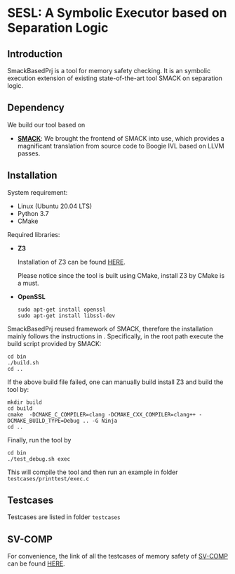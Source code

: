 # SESL: A Symbolic Executor based on Separation Logic

## Introduction

SmackBasedPrj is a tool for memory safety checking. It is an symbolic execution extension of existing state-of-the-art tool SMACK on separation logic. 

## Dependency

We build our tool based on 

- **[SMACK](https://smackers.github.io/)**: We brought the frontend of SMACK into use, which provides a magnificant translation from source code to Boogie IVL based on LLVM passes.



## Installation

System requirement: 
- Linux (Ubuntu 20.04 LTS)
- Python 3.7 
- CMake


Required libraries:

- **Z3**

    Installation of Z3 can be found [HERE](https://github.com/Z3Prover/z3/blob/master/README-CMake.md). 

    Please notice since the tool is built using CMake, install Z3 by CMake is a must.
    
- **OpenSSL**

    ```
    sudo apt-get install openssl
    sudo apt-get install libssl-dev
    ```



SmackBasedPrj reused framework of SMACK, therefore the installation mainly follows the instructions in . Specifically, in the root path execute the build script provided by SMACK:

```
cd bin
./build.sh
cd ..
```

If the above build file failed, one can manually build install Z3 and build the tool by:
```
mkdir build
cd build
cmake  -DCMAKE_C_COMPILER=clang -DCMAKE_CXX_COMPILER=clang++ -DCMAKE_BUILD_TYPE=Debug .. -G Ninja
cd ..
```


Finally, run the tool by

```
cd bin
./test_debug.sh exec
```
This will compile the tool and then run an example in folder ```testcases/printtest/exec.c```


## Testcases

Testcases are listed in folder ```testcases```

## SV-COMP


For convenience, the link of all the testcases of memory safety of [SV-COMP](https://sv-comp.sosy-lab.org/2022/) can be found [HERE](https://github.com/zhuyutian57/SV-COMP-MemSafety). 



